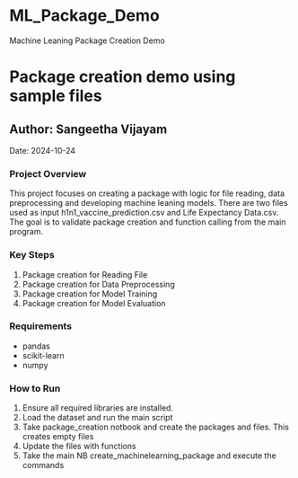 # ML_Package_Demo
Machine Leaning Package Creation Demo

# Package creation demo using sample files

## Author: Sangeetha Vijayam
Date: 2024-10-24

### Project Overview
This project focuses on creating a package with logic for file reading, data preprocessing and developing machine leaning models. There are two files used as input h1n1_vaccine_prediction.csv and Life Expectancy Data.csv. The goal is to validate package creation and function calling from the main program.

### Key Steps
1. Package creation for Reading File
2. Package creation for Data Preprocessing
3. Package creation for Model Training
4. Package creation for Model Evaluation

### Requirements
- pandas
- scikit-learn
- numpy

### How to Run
1. Ensure all required libraries are installed.
2. Load the dataset and run the main script
3. Take package_creation notbook and create the packages and files. This creates empty files
4. Update the files with functions
5. Take the main NB create_machinelearning_package and execute the commands

